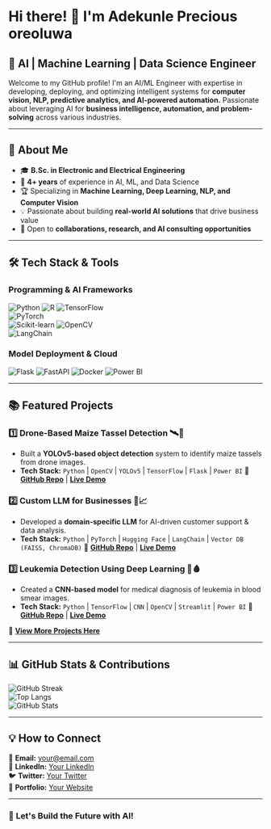 # Hi there! 👋 I'm Adekunle Precious oreoluwa 
## 🚀 AI | Machine Learning | Data Science Engineer  

Welcome to my GitHub profile! I'm an AI/ML Engineer with expertise in developing, deploying, and optimizing intelligent systems for **computer vision, NLP, predictive analytics, and AI-powered automation.** Passionate about leveraging AI for **business intelligence, automation, and problem-solving** across various industries.

---

## 🔬 About Me
- 🎓 **B.Sc. in Electronic and Electrical Engineering**
- 🧠 **4+ years** of experience in AI, ML, and Data Science
- 🏆 Specializing in **Machine Learning, Deep Learning, NLP, and Computer Vision**
- 💡 Passionate about building **real-world AI solutions** that drive business value
- 🤝 Open to **collaborations, research, and AI consulting opportunities**

---

## 🛠️ Tech Stack & Tools

### **Programming & AI Frameworks**
![Python](https://img.shields.io/badge/Python-3776AB?style=for-the-badge&logo=python&logoColor=white) 
![R](https://img.shields.io/badge/R-276DC3?style=for-the-badge&logo=r&logoColor=white) 
![TensorFlow](https://img.shields.io/badge/TensorFlow-FF6F00?style=for-the-badge&logo=tensorflow&logoColor=white)  
![PyTorch](https://img.shields.io/badge/PyTorch-EE4C2C?style=for-the-badge&logo=pytorch&logoColor=white)  
![Scikit-learn](https://img.shields.io/badge/Scikit--Learn-F7931E?style=for-the-badge&logo=scikitlearn&logoColor=white) 
![OpenCV](https://img.shields.io/badge/OpenCV-5C3EE8?style=for-the-badge&logo=opencv&logoColor=white)  
![LangChain](https://img.shields.io/badge/LangChain-2A2A2A?style=for-the-badge&logo=langchain&logoColor=white)  

### **Model Deployment & Cloud**
![Flask](https://img.shields.io/badge/Flask-000000?style=for-the-badge&logo=flask&logoColor=white) 
![FastAPI](https://img.shields.io/badge/FastAPI-009688?style=for-the-badge&logo=fastapi&logoColor=white) 
![Docker](https://img.shields.io/badge/Docker-2496ED?style=for-the-badge&logo=docker&logoColor=white) 
![Power BI](https://img.shields.io/badge/Power_BI-F2C811?style=for-the-badge&logo=powerbi&logoColor=white)  

---

## 📚 Featured Projects

### **1️⃣ Drone-Based Maize Tassel Detection** 🛰️🌽
- Built a **YOLOv5-based object detection** system to identify maize tassels from drone images.
- **Tech Stack:** `Python` | `OpenCV` | `YOLOv5` | `TensorFlow` | `Flask` | `Power BI`
🔗 **[GitHub Repo](#)** | **[Live Demo](#)**  

### **2️⃣ Custom LLM for Businesses** 🤖📈
- Developed a **domain-specific LLM** for AI-driven customer support & data analysis.
- **Tech Stack:** `Python` | `PyTorch` | `Hugging Face` | `LangChain` | `Vector DB (FAISS, ChromaDB)`
🔗 **[GitHub Repo](#)** | **[Live Demo](#)**  

### **3️⃣ Leukemia Detection Using Deep Learning** 🏥🩸
- Created a **CNN-based model** for medical diagnosis of leukemia in blood smear images.
- **Tech Stack:** `Python` | `TensorFlow` | `CNN` | `OpenCV` | `Streamlit` | `Power BI`
🔗 **[GitHub Repo](#)** | **[Live Demo](#)**  

🚀 **[View More Projects Here](#)**  

---

## 📊 GitHub Stats & Contributions

![GitHub Streak](https://github-readme-streak-stats.herokuapp.com/?user=yourgithubusername&theme=dark)  
![Top Langs](https://github-readme-stats.vercel.app/api/top-langs/?username=yourgithubusername&layout=compact&theme=dark)  
![GitHub Stats](https://github-readme-stats.vercel.app/api?username=yourgithubusername&show_icons=true&theme=dark)  

---

## 💡 How to Connect
📩 **Email:** your@email.com  
🔗 **LinkedIn:** [Your LinkedIn](#)  
🐦 **Twitter:** [Your Twitter](#)  
💼 **Portfolio:** [Your Website](#)  

---

### 🚀 **Let's Build the Future with AI!**


<!--
**Precious-EEE/Precious-EEE** is a ✨ _special_ ✨ repository because its `README.md` (this file) appears on your GitHub profile.

Here are some ideas to get you started:

- 🔭 I’m currently working on ...
- 🌱 I’m currently learning ...
- 👯 I’m looking to collaborate on ...
- 🤔 I’m looking for help with ...
- 💬 Ask me about ...
- 📫 How to reach me: ...
- 😄 Pronouns: ...
- ⚡ Fun fact: ...
-->
